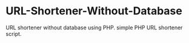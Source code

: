 # URL-Shortener-Without-Database
URL shortener without database using PHP. simple PHP URL shortener script.
